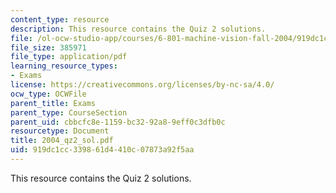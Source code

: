 ```yaml
---
content_type: resource
description: This resource contains the Quiz 2 solutions.
file: /ol-ocw-studio-app/courses/6-801-machine-vision-fall-2004/919dc1cc339861d4410c07873a92f5aa_2004_qz2_sol.pdf
file_size: 385971
file_type: application/pdf
learning_resource_types:
- Exams
license: https://creativecommons.org/licenses/by-nc-sa/4.0/
ocw_type: OCWFile
parent_title: Exams
parent_type: CourseSection
parent_uid: cbbcfc8e-1159-bc32-92a8-9eff0c3dfb0c
resourcetype: Document
title: 2004_qz2_sol.pdf
uid: 919dc1cc-3398-61d4-410c-07873a92f5aa
---
```

This resource contains the Quiz 2 solutions.